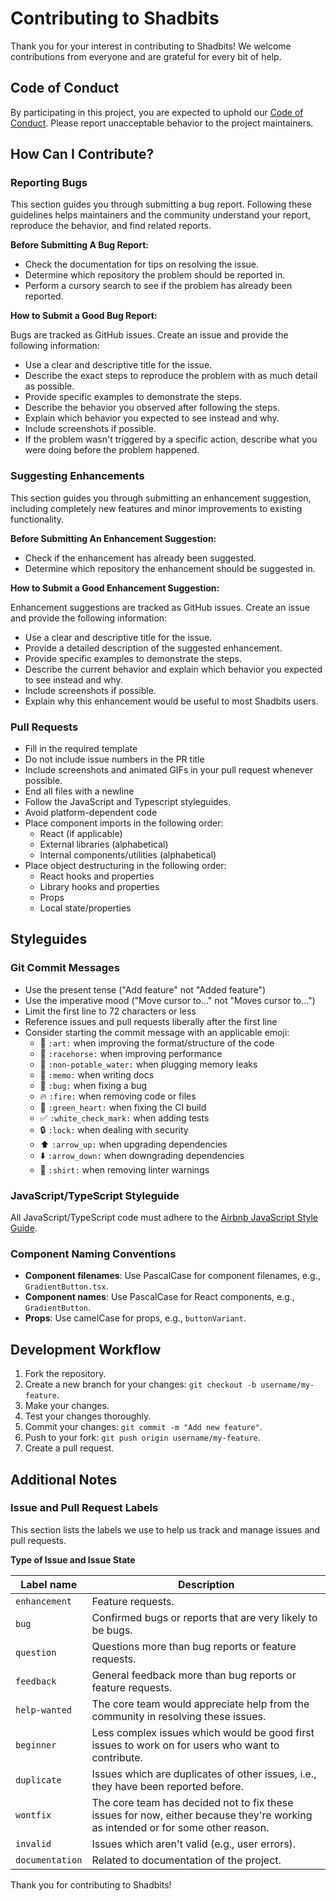# Contributing to Shadbits

Thank you for your interest in contributing to Shadbits! We welcome contributions from everyone and are grateful for every bit of help.

## Code of Conduct

By participating in this project, you are expected to uphold our [Code of Conduct](./CODE_OF_CONDUCT.md). Please report unacceptable behavior to the project maintainers.

## How Can I Contribute?

### Reporting Bugs

This section guides you through submitting a bug report. Following these guidelines helps maintainers and the community understand your report, reproduce the behavior, and find related reports.

**Before Submitting A Bug Report:**

- Check the documentation for tips on resolving the issue.
- Determine which repository the problem should be reported in.
- Perform a cursory search to see if the problem has already been reported.

**How to Submit a Good Bug Report:**

Bugs are tracked as GitHub issues. Create an issue and provide the following information:

- Use a clear and descriptive title for the issue.
- Describe the exact steps to reproduce the problem with as much detail as possible.
- Provide specific examples to demonstrate the steps.
- Describe the behavior you observed after following the steps.
- Explain which behavior you expected to see instead and why.
- Include screenshots if possible.
- If the problem wasn't triggered by a specific action, describe what you were doing before the problem happened.

### Suggesting Enhancements

This section guides you through submitting an enhancement suggestion, including completely new features and minor improvements to existing functionality.

**Before Submitting An Enhancement Suggestion:**

- Check if the enhancement has already been suggested.
- Determine which repository the enhancement should be suggested in.

**How to Submit a Good Enhancement Suggestion:**

Enhancement suggestions are tracked as GitHub issues. Create an issue and provide the following information:

- Use a clear and descriptive title for the issue.
- Provide a detailed description of the suggested enhancement.
- Provide specific examples to demonstrate the steps.
- Describe the current behavior and explain which behavior you expected to see instead and why.
- Include screenshots if possible.
- Explain why this enhancement would be useful to most Shadbits users.

### Pull Requests

- Fill in the required template
- Do not include issue numbers in the PR title
- Include screenshots and animated GIFs in your pull request whenever possible.
- End all files with a newline
- Follow the JavaScript and Typescript styleguides.
- Avoid platform-dependent code
- Place component imports in the following order:
  - React (if applicable)
  - External libraries (alphabetical)
  - Internal components/utilities (alphabetical)
- Place object destructuring in the following order:
  - React hooks and properties
  - Library hooks and properties
  - Props
  - Local state/properties

## Styleguides

### Git Commit Messages

- Use the present tense ("Add feature" not "Added feature")
- Use the imperative mood ("Move cursor to..." not "Moves cursor to...")
- Limit the first line to 72 characters or less
- Reference issues and pull requests liberally after the first line
- Consider starting the commit message with an applicable emoji:
  - 🎨 `:art:` when improving the format/structure of the code
  - 🐎 `:racehorse:` when improving performance
  - 🚱 `:non-potable_water:` when plugging memory leaks
  - 📝 `:memo:` when writing docs
  - 🐛 `:bug:` when fixing a bug
  - 🔥 `:fire:` when removing code or files
  - 💚 `:green_heart:` when fixing the CI build
  - ✅ `:white_check_mark:` when adding tests
  - 🔒 `:lock:` when dealing with security
  - ⬆️ `:arrow_up:` when upgrading dependencies
  - ⬇️ `:arrow_down:` when downgrading dependencies
  - 👕 `:shirt:` when removing linter warnings

### JavaScript/TypeScript Styleguide

All JavaScript/TypeScript code must adhere to the [Airbnb JavaScript Style Guide](https://github.com/airbnb/javascript).

### Component Naming Conventions

- **Component filenames**: Use PascalCase for component filenames, e.g., `GradientButton.tsx`.
- **Component names**: Use PascalCase for React components, e.g., `GradientButton`.
- **Props**: Use camelCase for props, e.g., `buttonVariant`.

## Development Workflow

1. Fork the repository.
2. Create a new branch for your changes: `git checkout -b username/my-feature`.
3. Make your changes.
4. Test your changes thoroughly.
5. Commit your changes: `git commit -m "Add new feature"`.
6. Push to your fork: `git push origin username/my-feature`.
7. Create a pull request.

## Additional Notes

### Issue and Pull Request Labels

This section lists the labels we use to help us track and manage issues and pull requests.

**Type of Issue and Issue State**

| Label name      | Description                                                                                                                     |
| --------------- | ------------------------------------------------------------------------------------------------------------------------------- |
| `enhancement`   | Feature requests.                                                                                                               |
| `bug`           | Confirmed bugs or reports that are very likely to be bugs.                                                                      |
| `question`      | Questions more than bug reports or feature requests.                                                                            |
| `feedback`      | General feedback more than bug reports or feature requests.                                                                     |
| `help-wanted`   | The core team would appreciate help from the community in resolving these issues.                                               |
| `beginner`      | Less complex issues which would be good first issues to work on for users who want to contribute.                               |
| `duplicate`     | Issues which are duplicates of other issues, i.e., they have been reported before.                                              |
| `wontfix`       | The core team has decided not to fix these issues for now, either because they're working as intended or for some other reason. |
| `invalid`       | Issues which aren't valid (e.g., user errors).                                                                                  |
| `documentation` | Related to documentation of the project.                                                                                        |

Thank you for contributing to Shadbits!
